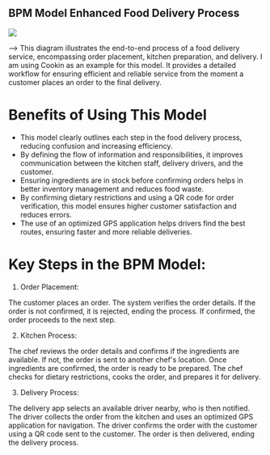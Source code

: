 
## BPM Model Enhanced Food Delivery Process

![](https://github.com/dpatel2121/Business-Process-Management-/assets/154410616/23c23d6a-e65d-4f68-968d-58860f0d2e23)


--> This diagram illustrates the end-to-end process of a food delivery service, encompassing order placement, kitchen preparation, and delivery. I am using Cookin as an example for this model. It provides a detailed workflow for ensuring efficient and reliable service from the moment a customer places an order to the final delivery.


# Benefits of Using This Model

- This model clearly outlines each step in the food delivery process, reducing confusion and increasing efficiency.
- By defining the flow of information and responsibilities, it improves communication between the kitchen staff, delivery drivers, and the customer.
- Ensuring ingredients are in stock before confirming orders helps in better inventory management and reduces food waste.
- By confirming dietary restrictions and using a QR code for order verification, this model ensures higher customer satisfaction and reduces errors.
- The use of an optimized GPS application helps drivers find the best routes, ensuring faster and more reliable deliveries.

# Key Steps in the BPM Model:

1) Order Placement:

The customer places an order.
The system verifies the order details. If the order is not confirmed, it is rejected, ending the process. If confirmed, the order proceeds to the next step.

2) Kitchen Process:

The chef reviews the order details and confirms if the ingredients are available. If not, the order is sent to another chef's location.
Once ingredients are confirmed, the order is ready to be prepared. The chef checks for dietary restrictions, cooks the order, and prepares it for delivery.

3) Delivery Process:

The delivery app selects an available driver nearby, who is then notified.
The driver collects the order from the kitchen and uses an optimized GPS application for navigation.
The driver confirms the order with the customer using a QR code sent to the customer. The order is then delivered, ending the delivery process.





